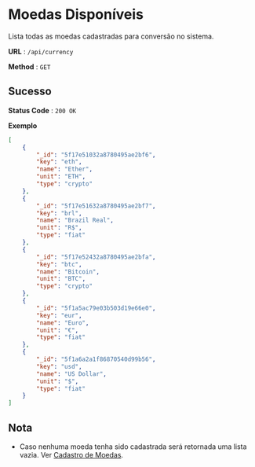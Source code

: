 # Moedas Disponíveis

Lista todas as moedas cadastradas para conversão no sistema.

**URL** : `/api/currency`

**Method** : `GET`

## Sucesso

**Status Code** : `200 OK`

**Exemplo**

```json
[
    {
        "_id": "5f17e51032a8780495ae2bf6",
        "key": "eth",
        "name": "Ether",
        "unit": "ETH",
        "type": "crypto"
    },
    {
        "_id": "5f17e51632a8780495ae2bf7",
        "key": "brl",
        "name": "Brazil Real",
        "unit": "R$",
        "type": "fiat"
    },
    {
        "_id": "5f17e52432a8780495ae2bfa",
        "key": "btc",
        "name": "Bitcoin",
        "unit": "BTC",
        "type": "crypto"
    },
    {
        "_id": "5f1a5ac79e03b503d19e66e0",
        "key": "eur",
        "name": "Euro",
        "unit": "€",
        "type": "fiat"
    },
    {
        "_id": "5f1a6a2a1f86870540d99b56",
        "key": "usd",
        "name": "US Dollar",
        "unit": "$",
        "type": "fiat"
    }
]
```

## Nota

-   Caso nenhuma moeda tenha sido cadastrada será retornada uma lista vazia. Ver [Cadastro de Moedas](post-currency.md).

